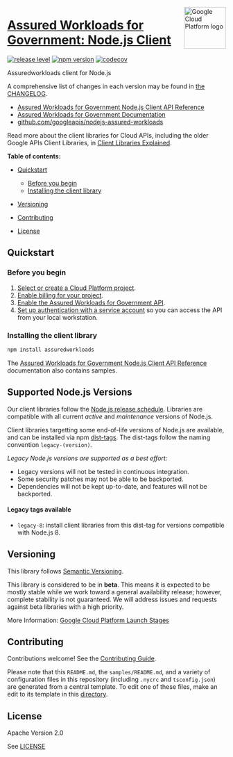 [//]: # "This README.md file is auto-generated, all changes to this file will be lost."
[//]: # "To regenerate it, use `python -m synthtool`."
<img src="https://avatars2.githubusercontent.com/u/2810941?v=3&s=96" alt="Google Cloud Platform logo" title="Google Cloud Platform" align="right" height="96" width="96"/>

# [Assured Workloads for Government: Node.js Client](https://github.com/googleapis/nodejs-assured-workloads)

[![release level](https://img.shields.io/badge/release%20level-beta-yellow.svg?style=flat)](https://cloud.google.com/terms/launch-stages)
[![npm version](https://img.shields.io/npm/v/assuredworkloads.svg)](https://www.npmjs.org/package/assuredworkloads)
[![codecov](https://img.shields.io/codecov/c/github/googleapis/nodejs-assured-workloads/master.svg?style=flat)](https://codecov.io/gh/googleapis/nodejs-assured-workloads)




Assuredworkloads client for Node.js


A comprehensive list of changes in each version may be found in
[the CHANGELOG](https://github.com/googleapis/nodejs-assured-workloads/blob/master/CHANGELOG.md).

* [Assured Workloads for Government Node.js Client API Reference][client-docs]
* [Assured Workloads for Government Documentation][product-docs]
* [github.com/googleapis/nodejs-assured-workloads](https://github.com/googleapis/nodejs-assured-workloads)

Read more about the client libraries for Cloud APIs, including the older
Google APIs Client Libraries, in [Client Libraries Explained][explained].

[explained]: https://cloud.google.com/apis/docs/client-libraries-explained

**Table of contents:**


* [Quickstart](#quickstart)
  * [Before you begin](#before-you-begin)
  * [Installing the client library](#installing-the-client-library)


* [Versioning](#versioning)
* [Contributing](#contributing)
* [License](#license)

## Quickstart

### Before you begin

1.  [Select or create a Cloud Platform project][projects].
1.  [Enable billing for your project][billing].
1.  [Enable the Assured Workloads for Government API][enable_api].
1.  [Set up authentication with a service account][auth] so you can access the
    API from your local workstation.

### Installing the client library

```bash
npm install assuredworkloads
```





The [Assured Workloads for Government Node.js Client API Reference][client-docs] documentation
also contains samples.

## Supported Node.js Versions

Our client libraries follow the [Node.js release schedule](https://nodejs.org/en/about/releases/).
Libraries are compatible with all current _active_ and _maintenance_ versions of
Node.js.

Client libraries targetting some end-of-life versions of Node.js are available, and
can be installed via npm [dist-tags](https://docs.npmjs.com/cli/dist-tag).
The dist-tags follow the naming convention `legacy-(version)`.

_Legacy Node.js versions are supported as a best effort:_

* Legacy versions will not be tested in continuous integration.
* Some security patches may not be able to be backported.
* Dependencies will not be kept up-to-date, and features will not be backported.

#### Legacy tags available

* `legacy-8`: install client libraries from this dist-tag for versions
  compatible with Node.js 8.

## Versioning

This library follows [Semantic Versioning](http://semver.org/).



This library is considered to be in **beta**. This means it is expected to be
mostly stable while we work toward a general availability release; however,
complete stability is not guaranteed. We will address issues and requests
against beta libraries with a high priority.




More Information: [Google Cloud Platform Launch Stages][launch_stages]

[launch_stages]: https://cloud.google.com/terms/launch-stages

## Contributing

Contributions welcome! See the [Contributing Guide](https://github.com/googleapis/nodejs-assured-workloads/blob/master/CONTRIBUTING.md).

Please note that this `README.md`, the `samples/README.md`,
and a variety of configuration files in this repository (including `.nycrc` and `tsconfig.json`)
are generated from a central template. To edit one of these files, make an edit
to its template in this
[directory](https://github.com/googleapis/synthtool/tree/master/synthtool/gcp/templates/node_library).

## License

Apache Version 2.0

See [LICENSE](https://github.com/googleapis/nodejs-assured-workloads/blob/master/LICENSE)

[client-docs]: https://googleapis.dev/nodejs/assuredworkloads/latest
[product-docs]: https://cloud.google.com/assured-workloads/docs
[shell_img]: https://gstatic.com/cloudssh/images/open-btn.png
[projects]: https://console.cloud.google.com/project
[billing]: https://support.google.com/cloud/answer/6293499#enable-billing
[enable_api]: https://console.cloud.google.com/flows/enableapi?apiid=assuredworkloads.googleapis.com
[auth]: https://cloud.google.com/docs/authentication/getting-started
